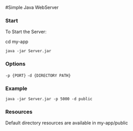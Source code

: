 #Simple Java WebServer

### Start
To Start the Server:

 cd my-app

`java -jar Server.jar`

### Options
`-p {PORT}`
`-d {DIRECTORY PATH}`

### Example
 `java -jar Server.jar -p 5000 -d public`

### Resources
 Default directory resources are available in my-app/public

